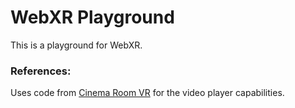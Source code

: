 # WebXR Playground
This is a playground for WebXR.

### References:
Uses code from [Cinema Room VR](https://github.com/hmiguellima/cinema-room) for the video player capabilities.
